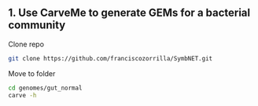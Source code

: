 ## 1. Use CarveMe to generate GEMs for a bacterial community

Clone repo

```bash
git clone https://github.com/franciscozorrilla/SymbNET.git
```

Move to folder
```bash
cd genomes/gut_normal
carve -h
```

```
```
